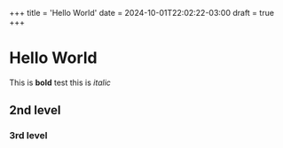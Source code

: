 +++
title = 'Hello World'
date = 2024-10-01T22:02:22-03:00
draft = true
+++


# Hello World
This is **bold** test this is *italic*

## 2nd level

### 3rd level